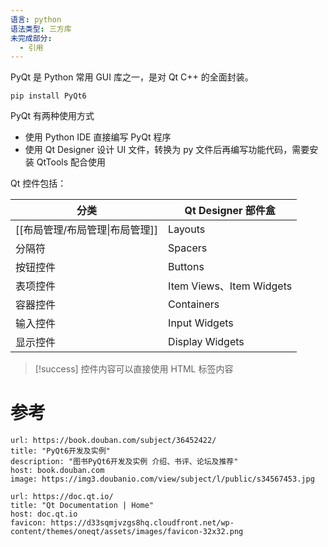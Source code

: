 ```yaml
---
语言: python
语法类型: 三方库
未完成部分:
  - 引用
---
```

PyQt 是 Python 常用 GUI 库之一，是对 Qt C++ 的全面封装。

```shell
pip install PyQt6
```

PyQt 有两种使用方式

- 使用 Python IDE 直接编写 PyQt 程序
- 使用 Qt Designer 设计 UI 文件，转换为 py 文件后再编写功能代码，需要安装 QtTools 配合使用

Qt 控件包括：

| 分类                  | Qt Designer 部件盒            |
| ------------------- | -------------------------- |
| [[布局管理/布局管理\|布局管理]] | Layouts                  |
| 分隔符                 | Spacers                  |
| 按钮控件                | Buttons                  |
| 表项控件                | Item Views、Item Widgets |
| 容器控件                | Containers               |
| 输入控件                | Input Widgets            |
| 显示控件                | Display Widgets          |
> [!success]
> 控件内容可以直接使用 HTML 标签内容

# 参考

```cardlink
url: https://book.douban.com/subject/36452422/
title: "PyQt6开发及实例"
description: "图书PyQt6开发及实例 介绍、书评、论坛及推荐"
host: book.douban.com
image: https://img3.doubanio.com/view/subject/l/public/s34567453.jpg
```

```cardlink
url: https://doc.qt.io/
title: "Qt Documentation | Home"
host: doc.qt.io
favicon: https://d33sqmjvzgs8hq.cloudfront.net/wp-content/themes/oneqt/assets/images/favicon-32x32.png
```
